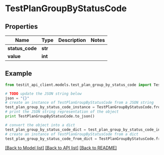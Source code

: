 # TestPlanGroupByStatusCode


## Properties
Name | Type | Description | Notes
------------ | ------------- | ------------- | -------------
**status_code** | **str** |  | 
**value** | **int** |  | 

## Example

```python
from testit_api_client.models.test_plan_group_by_status_code import TestPlanGroupByStatusCode

# TODO update the JSON string below
json = "{}"
# create an instance of TestPlanGroupByStatusCode from a JSON string
test_plan_group_by_status_code_instance = TestPlanGroupByStatusCode.from_json(json)
# print the JSON string representation of the object
print TestPlanGroupByStatusCode.to_json()

# convert the object into a dict
test_plan_group_by_status_code_dict = test_plan_group_by_status_code_instance.to_dict()
# create an instance of TestPlanGroupByStatusCode from a dict
test_plan_group_by_status_code_from_dict = TestPlanGroupByStatusCode.from_dict(test_plan_group_by_status_code_dict)
```
[[Back to Model list]](../README.md#documentation-for-models) [[Back to API list]](../README.md#documentation-for-api-endpoints) [[Back to README]](../README.md)


